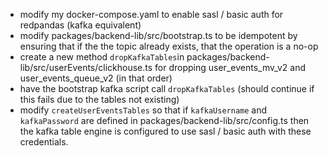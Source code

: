 - modify my docker-compose.yaml to enable sasl / basic auth for redpandas (kafka equivalent)
- modify packages/backend-lib/src/bootstrap.ts to be idempotent by ensuring that if the the topic already exists, that the operation is a no-op
- create a new method `dropKafkaTables`in packages/backend-lib/src/userEvents/clickhouse.ts for dropping user_events_mv_v2 and user_events_queue_v2 (in that order)
- have the bootstrap kafka script call `dropKafkaTables` (should continue if this fails due to the tables not existing)
- modify `createUserEventsTables` so that if `kafkaUsername` and `kafkaPassword` are defined in packages/backend-lib/src/config.ts then the kafka table engine is configured to use sasl / basic auth with these credentials.
